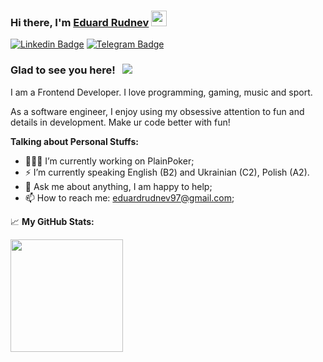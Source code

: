 ### Hi there, I'm <a href="https://eduard-rudnev.herokuapp.com/" target="_blank">Eduard Rudnev</a> <img src="https://media.giphy.com/media/hvRJCLFzcasrR4ia7z/giphy.gif" width="25px">

[![Linkedin Badge](https://img.shields.io/badge/-LinkedIn-0e76a8?style=flat-square&logo=Linkedin&logoColor=white)](https://www.linkedin.com/in/eduardrudnev/)
[![Telegram Badge](https://img.shields.io/badge/-Telegram-0088cc?style=flat-square&logo=Telegram&logoColor=white)](https://t.me/eduardrudnev)

### Glad to see you here! &nbsp; ![](https://visitor-badge.glitch.me/badge?page_id=EddyRock.EddyRock)

I am a Frontend Developer. I love programming, gaming, music and sport.

As a software engineer, I enjoy using my obsessive attention to fun and details in development. Make ur code better with fun!

**Talking about Personal Stuffs:**

- 👨🏻‍💻 I’m currently working on PlainPoker;
- ⚡ I’m currently speaking English (B2) and Ukrainian (C2), Polish (A2).
- 💬 Ask me about anything, I am happy to help;
- 📫 How to reach me: eduardrudnev97@gmail.com;

📈 **My GitHub Stats:**

<p>
  <img height="180em" src="https://github-readme-stats.vercel.app/api/top-langs/?username=EddyRock&exclude_repo=KNN-Image-Classification&show_icons=true&hide_border=true&layout=compact&langs_count=8"/>
</p>

